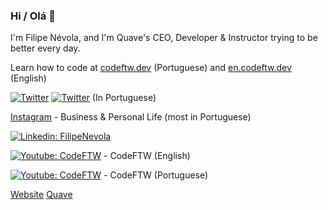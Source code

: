 ### Hi / Olá 👋

I'm Filipe Névola, and I'm Quave's CEO, Developer & Instructor trying to be better every day.

Learn how to code at [codeftw.dev](https://codeftw.dev) (Portuguese) and [en.codeftw.dev](https://en.codeftw.dev) (English)

[![Twitter](https://img.shields.io/twitter/follow/FilipeNevola?style=social)](https://twitter.com/FilipeNevola)
[![Twitter](https://img.shields.io/twitter/follow/FilipeNevolaPt?style=social)](https://twitter.com/FilipeNevolaPt) (In Portuguese)

[Instagram](https://www.instagram.com/filipenevola/) - Business & Personal Life (most in Portuguese)

[![Linkedin: FilipeNevola](https://img.shields.io/badge/-Linkedin-blue?style=flat-square&logo=Linkedin&logoColor=white&link=https://www.linkedin.com/in/FilipeNevola/)](https://www.linkedin.com/in/FilipeNevola/)

[![Youtube: CodeFTW](https://img.shields.io/badge/-Youtube-red?style=flat-square&logo=Youtube&logoColor=white&link=https://en.codeftw.dev/y)](https://en.codeftw.dev/y) - CodeFTW (English)

[![Youtube: CodeFTW](https://img.shields.io/badge/-Youtube-red?style=flat-square&logo=Youtube&logoColor=white&link=https://codeftw.dev/y)](https://codeftw.dev/y) - CodeFTW (Portuguese)

[Website](https://www.filipenevola.com/)
[Quave](https://www.quave.dev/)
